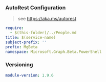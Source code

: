 ### AutoRest Configuration

> see https://aka.ms/autorest

``` yaml
require:
  - $(this-folder)/../People.md
title: $(service-name)
subject-prefix: ''
prefix: MgBeta
namespace: Microsoft.Graph.Beta.PowerShell
```

### Versioning

``` yaml
module-version: 1.9.6
```
